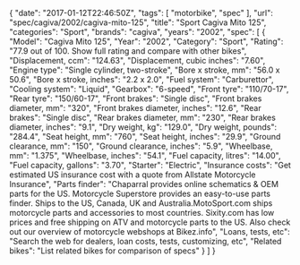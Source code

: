 {
    "date": "2017-01-12T22:46:50Z",
    "tags": [
        "motorbike",
        "spec"
    ],
    "url": "spec\/cagiva\/2002\/cagiva-mito-125",
    "title": "Sport Cagiva Mito 125",
    "categories": "Sport",
    "brands": "cagiva",
    "years": "2002",
    "spec": [
        {
            "Model": "Cagiva Mito 125",
            "Year": "2002",
            "Category": "Sport",
            "Rating": "77.9 out of 100. Show full rating and compare with other bikes",
            "Displacement, ccm": "124.63",
            "Displacement, cubic inches": "7.60",
            "Engine type": "Single cylinder, two-stroke",
            "Bore x stroke, mm": "56.0 x 50.6",
            "Bore x stroke, inches": "2.2 x 2.0",
            "Fuel system": "Carburettor",
            "Cooling system": "Liquid",
            "Gearbox": "6-speed",
            "Front tyre": "110\/70-17",
            "Rear tyre": "150\/60-17",
            "Front brakes": "Single disc",
            "Front brakes diameter, mm": "320",
            "Front brakes diameter, inches": "12.6",
            "Rear brakes": "Single disc",
            "Rear brakes diameter, mm": "230",
            "Rear brakes diameter, inches": "9.1",
            "Dry weight, kg": "129.0",
            "Dry weight, pounds": "284.4",
            "Seat height, mm": "760",
            "Seat height, inches": "29.9",
            "Ground clearance, mm": "150",
            "Ground clearance, inches": "5.9",
            "Wheelbase, mm": "1.375",
            "Wheelbase, inches": "54.1",
            "Fuel capacity, litres": "14.00",
            "Fuel capacity, gallons": "3.70",
            "Starter": "Electric",
            "Insurance costs": "Get estimated US insurance cost with a quote from Allstate Motorcycle Insurance",
            "Parts finder": "Chaparral provides online schematics & OEM parts for the US.   Motorcycle Superstore provides an easy-to-use parts finder. Ships to the US, Canada, UK and Australia.MotoSport.com ships motorcycle parts and accessories to most countries.    Sixity.com has low prices and free shipping on ATV and motorcycle parts to the US. Also check out our overview of motorcycle webshops at Bikez.info",
            "Loans, tests, etc": "Search the web for dealers, loan costs, tests, customizing, etc",
            "Related bikes": "List related bikes for comparison of specs"
        }
    ]
}